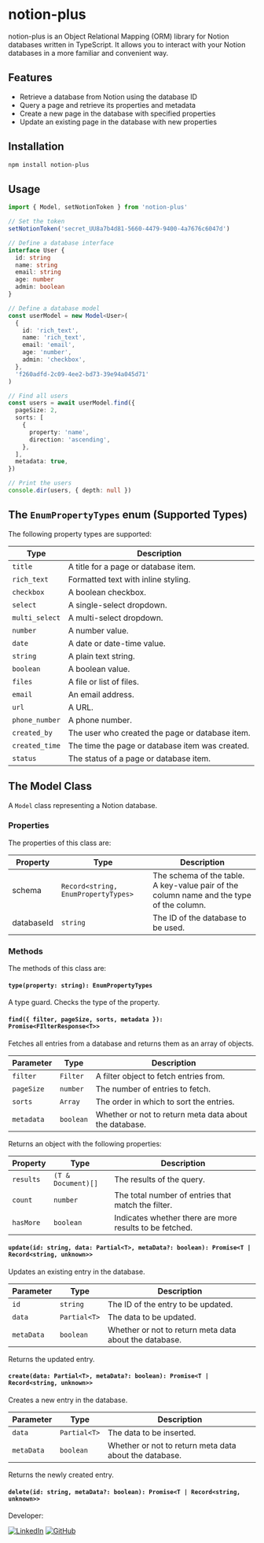 # notion-plus

notion-plus is an Object Relational Mapping (ORM) library for Notion databases written in TypeScript. It allows you to interact with your Notion databases in a more familiar and convenient way.

## Features

- Retrieve a database from Notion using the database ID
- Query a page and retrieve its properties and metadata
- Create a new page in the database with specified properties
- Update an existing page in the database with new properties

## Installation

```bash
npm install notion-plus
```

## Usage

<!-- MD[CODE_SNIPPET](example/index.ts)[] -->
```ts
import { Model, setNotionToken } from 'notion-plus'

// Set the token
setNotionToken('secret_UU8a7b4d81-5660-4479-9400-4a7676c6047d')

// Define a database interface
interface User {
  id: string
  name: string
  email: string
  age: number
  admin: boolean
}

// Define a database model
const userModel = new Model<User>(
  {
    id: 'rich_text',
    name: 'rich_text',
    email: 'email',
    age: 'number',
    admin: 'checkbox',
  },
  'f260adfd-2c09-4ee2-bd73-39e94a045d71'
)

// Find all users
const users = await userModel.find({
  pageSize: 2,
  sorts: [
    {
      property: 'name',
      direction: 'ascending',
    },
  ],
  metadata: true,
})

// Print the users
console.dir(users, { depth: null })
```
<!-- MD[/CODE_SNIPPET] -->

## The `EnumPropertyTypes` enum (Supported Types)
The following property types are supported:

| Type           | Description                                     |
| -------------- | ----------------------------------------------- |
| `title`        | A title for a page or database item.            |
| `rich_text`    | Formatted text with inline styling.             |
| `checkbox`     | A boolean checkbox.                             |
| `select`       | A single-select dropdown.                       |
| `multi_select` | A multi-select dropdown.                        |
| `number`       | A number value.                                 |
| `date`         | A date or date-time value.                      |
| `string`       | A plain text string.                            |
| `boolean`      | A boolean value.                                |
| `files`        | A file or list of files.                        |
| `email`        | An email address.                               |
| `url`          | A URL.                                          |
| `phone_number` | A phone number.                                 |
| `created_by`   | The user who created the page or database item. |
| `created_time` | The time the page or database item was created. |
| `status`       | The status of a page or database item.          |

## The Model Class

A `Model` class representing a Notion database.

### Properties

The properties of this class are:

| Property   | Type                                | Description                                                                              |
| ---------- | ----------------------------------- | ---------------------------------------------------------------------------------------- |
| schema     | `Record<string, EnumPropertyTypes>` | The schema of the table. A key-value pair of the column name and the type of the column. |
| databaseId | `string`                            | The ID of the database to be used.                                                       |

### Methods

The methods of this class are:

#### `type(property: string): EnumPropertyTypes`

A type guard. Checks the type of the property.

#### `find({ filter, pageSize, sorts, metadata }): Promise<FIlterResponse<T>>`

Fetches all entries from a database and returns them as an array of objects.

| Parameter  | Type      | Description                                            |
| ---------- | --------- | ------------------------------------------------------ |
| `filter`   | `Filter`  | A filter object to fetch entries from.                 |
| `pageSize` | `number`  | The number of entries to fetch.                        |
| `sorts`    | `Array`   | The order in which to sort the entries.                |
| `metadata` | `boolean` | Whether or not to return meta data about the database. |

Returns an object with the following properties:

| Property  | Type               | Description                                             |
| --------- | ------------------ | ------------------------------------------------------- |
| `results` | `(T & Document)[]` | The results of the query.                               |
| `count`   | `number`           | The total number of entries that match the filter.      |
| `hasMore` | `boolean`          | Indicates whether there are more results to be fetched. |

#### `update(id: string, data: Partial<T>, metaData?: boolean): Promise<T | Record<string, unknown>>`

Updates an existing entry in the database.

| Parameter  | Type         | Description                                            |
| ---------- | ------------ | ------------------------------------------------------ |
| `id`       | `string`     | The ID of the entry to be updated.                     |
| `data`     | `Partial<T>` | The data to be updated.                                |
| `metaData` | `boolean`    | Whether or not to return meta data about the database. |

Returns the updated entry.

#### `create(data: Partial<T>, metaData?: boolean): Promise<T | Record<string, unknown>>`

Creates a new entry in the database.

| Parameter  | Type         | Description                                            |
| ---------- | ------------ | ------------------------------------------------------ |
| `data`     | `Partial<T>` | The data to be inserted.                               |
| `metaData` | `boolean`    | Whether or not to return meta data about the database. |

Returns the newly created entry.

#### `delete(id: string, metaData?: boolean): Promise<T | Record<string, unknown>>`


Developer:

[![LinkedIn](https://img.shields.io/badge/linkedin-%230077B5.svg?style=for-the-badge&logo=linkedin&logoColor=white)](https://www.linkedin.com/in/sanyam-arya/)
[![GitHub](https://img.shields.io/badge/github-%23121011.svg?style=for-the-badge&logo=github&logoColor=white)](https://github.com/ersanyamarya)